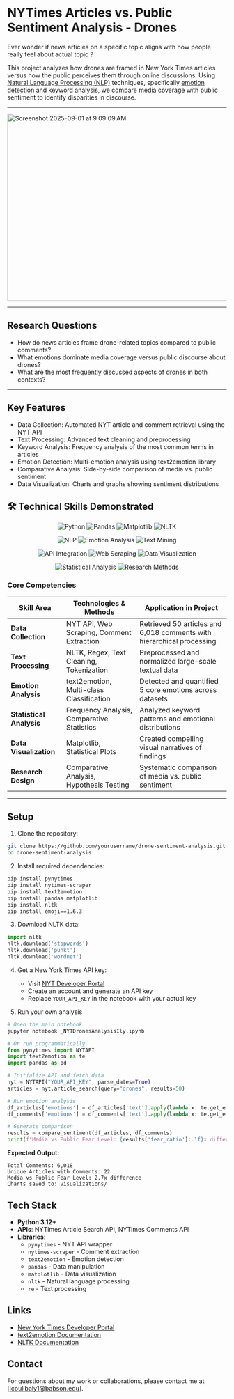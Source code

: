 # NYTimes Articles vs. Public Sentiment Analysis - Drones

Ever wonder if news articles on a specific topic aligns with how people really feel about actual topic ? 

This project analyzes how drones are framed in New York Times articles versus how the public perceives them through online discussions. Using [Natural Language Processing (NLP)](https://web.stanford.edu/~jurafsky/slp3/) techniques, specifically [emotion detection](https://ieeexplore.ieee.org/document/8456602) and keyword analysis, we compare media coverage with public sentiment to identify disparities in discourse.

---

<img width="953" height="430" alt="Screenshot 2025-09-01 at 9 09 09 AM" src="https://github.com/user-attachments/assets/840cf1cd-147f-4bbb-8368-4b701deb844d" />

---

## Research Questions

- How do news articles frame drone-related topics compared to public comments?
- What emotions dominate media coverage versus public discourse about drones?
- What are the most frequently discussed aspects of drones in both contexts?

---

## Key Features

- Data Collection: Automated NYT article and comment retrieval using the NYT API
- Text Processing: Advanced text cleaning and preprocessing
- Keyword Analysis: Frequency analysis of the most common terms in articles
- Emotion Detection: Multi-emotion analysis using text2emotion library
- Comparative Analysis: Side-by-side comparison of media vs. public sentiment
- Data Visualization: Charts and graphs showing sentiment distributions

## 🛠️ Technical Skills Demonstrated

<div align="center">

![Python](https://img.shields.io/badge/Python-3776AB?style=for-the-badge&logo=python&logoColor=white)
![Pandas](https://img.shields.io/badge/Pandas-150458?style=for-the-badge&logo=pandas&logoColor=white)
![Matplotlib](https://img.shields.io/badge/Matplotlib-11557c?style=for-the-badge&logo=python&logoColor=white)
![NLTK](https://img.shields.io/badge/NLTK-85C1E9?style=for-the-badge&logo=python&logoColor=white)

![NLP](https://img.shields.io/badge/Natural_Language_Processing-FF6B6B?style=for-the-badge&logo=buffer&logoColor=white)
![Emotion Analysis](https://img.shields.io/badge/Emotion_Analysis-FECA57?style=for-the-badge&logo=atom&logoColor=white)
![Text Mining](https://img.shields.io/badge/Text_Mining-FF9FF3?style=for-the-badge&logo=elasticsearch&logoColor=white)

![API Integration](https://img.shields.io/badge/API_Integration-45B7D1?style=for-the-badge&logo=fastapi&logoColor=white)
![Web Scraping](https://img.shields.io/badge/Web_Scraping-54A0FF?style=for-the-badge&logo=scrapy&logoColor=white)
![Data Visualization](https://img.shields.io/badge/Data_Visualization-4ECDC4?style=for-the-badge&logo=plotly&logoColor=white)

![Statistical Analysis](https://img.shields.io/badge/Statistical_Analysis-96CEB4?style=for-the-badge&logo=scipy&logoColor=white)
![Research Methods](https://img.shields.io/badge/Research_Methodology-A8E6CF?style=for-the-badge&logo=academia&logoColor=white)

</div>

### Core Competencies

| Skill Area | Technologies & Methods | Application in Project |
|------------|----------------------|----------------------|
| **Data Collection** | NYT API, Web Scraping, Comment Extraction | Retrieved 50 articles and 6,018 comments with hierarchical processing |
| **Text Processing** | NLTK, Regex, Text Cleaning, Tokenization | Preprocessed and normalized large-scale textual data |
| **Emotion Analysis** | text2emotion, Multi-class Classification | Detected and quantified 5 core emotions across datasets |
| **Statistical Analysis** | Frequency Analysis, Comparative Statistics | Analyzed keyword patterns and emotional distributions |
| **Data Visualization** | Matplotlib, Statistical Plots | Created compelling visual narratives of findings |
| **Research Design** | Comparative Analysis, Hypothesis Testing | Systematic comparison of media vs. public sentiment |

---

## Setup 

1. Clone the repository:
```bash
git clone https://github.com/yourusername/drone-sentiment-analysis.git
cd drone-sentiment-analysis
```

2. Install required dependencies:
```bash
pip install pynytimes
pip install nytimes-scraper
pip install text2emotion
pip install pandas matplotlib
pip install nltk
pip install emoji==1.6.3
```

3. Download NLTK data:
```python
import nltk
nltk.download('stopwords')
nltk.download('punkt')
nltk.download('wordnet')
```

4. Get a New York Times API key:
   - Visit [NYT Developer Portal](https://developer.nytimes.com/)
   - Create an account and generate an API key
   - Replace `YOUR_API_KEY` in the notebook with your actual key
  
5. Run your own analysis

```python
# Open the main notebook
jupyter notebook _NYTDronesAnalysisIly.ipynb

# Or run programmatically
from pynytimes import NYTAPI
import text2emotion as te
import pandas as pd

# Initialize API and fetch data
nyt = NYTAPI("YOUR_API_KEY", parse_dates=True)
articles = nyt.article_search(query="drones", results=50)

# Run emotion analysis
df_articles['emotions'] = df_articles['text'].apply(lambda x: te.get_emotion(x))
df_comments['emotions'] = df_comments['text'].apply(lambda x: te.get_emotion(x))

# Generate comparison
results = compare_sentiment(df_articles, df_comments)
print(f"Media vs Public Fear Level: {results['fear_ratio']:.1f}x difference")
```

**Expected Output:**
```
Total Comments: 6,018
Unique Articles with Comments: 22
Media vs Public Fear Level: 2.7x difference
Charts saved to: visualizations/
```

## Tech Stack

- **Python 3.12+**
- **APIs**: NYTimes Article Search API, NYTimes Comments API
- **Libraries**: 
  - `pynytimes` - NYT API wrapper
  - `nytimes-scraper` - Comment extraction
  - `text2emotion` - Emotion detection
  - `pandas` - Data manipulation
  - `matplotlib` - Data visualization
  - `nltk` - Natural language processing
  - `re` - Text processing

## Links

- [New York Times Developer Portal](https://developer.nytimes.com/)
- [text2emotion Documentation](https://pypi.org/project/text2emotion/)
- [NLTK Documentation](https://www.nltk.org/)

## Contact

For questions about my work or collaborations, please contact me at [icoulibaly1@babson.edu].
